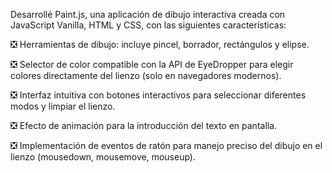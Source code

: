 Desarrollé Paint.js, una aplicación de dibujo interactiva creada con JavaScript Vanilla, HTML y CSS, con las siguientes características:

❎ Herramientas de dibujo: incluye pincel, borrador, rectángulos y elipse.

❎ Selector de color compatible con la API de EyeDropper para elegir colores directamente del lienzo (solo en navegadores modernos).

❎ Interfaz intuitiva con botones interactivos para seleccionar diferentes modos y limpiar el lienzo.

❎ Efecto de animación para la introducción del texto en pantalla.

❎ Implementación de eventos de ratón para manejo preciso del dibujo en el lienzo (mousedown, mousemove, mouseup).
